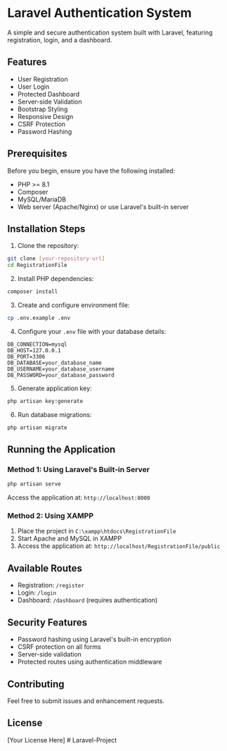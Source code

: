 # Laravel Authentication System

A simple and secure authentication system built with Laravel, featuring registration, login, and a dashboard.

## Features

- User Registration
- User Login
- Protected Dashboard
- Server-side Validation
- Bootstrap Styling
- Responsive Design
- CSRF Protection
- Password Hashing

## Prerequisites

Before you begin, ensure you have the following installed:
- PHP >= 8.1
- Composer
- MySQL/MariaDB
- Web server (Apache/Nginx) or use Laravel's built-in server

## Installation Steps

1. Clone the repository:
```bash
git clone [your-repository-url]
cd RegistrationFile
```

2. Install PHP dependencies:
```bash
composer install
```

3. Create and configure environment file:
```bash
cp .env.example .env
```

4. Configure your `.env` file with your database details:
```
DB_CONNECTION=mysql
DB_HOST=127.0.0.1
DB_PORT=3306
DB_DATABASE=your_database_name
DB_USERNAME=your_database_username
DB_PASSWORD=your_database_password
```

5. Generate application key:
```bash
php artisan key:generate
```

6. Run database migrations:
```bash
php artisan migrate
```

## Running the Application

### Method 1: Using Laravel's Built-in Server

```bash
php artisan serve
```
Access the application at: `http://localhost:8000`

### Method 2: Using XAMPP

1. Place the project in `C:\xampp\htdocs\RegistrationFile`
2. Start Apache and MySQL in XAMPP
3. Access the application at: `http://localhost/RegistrationFile/public`

## Available Routes

- Registration: `/register`
- Login: `/login`
- Dashboard: `/dashboard` (requires authentication)

## Security Features

- Password hashing using Laravel's built-in encryption
- CSRF protection on all forms
- Server-side validation
- Protected routes using authentication middleware

## Contributing

Feel free to submit issues and enhancement requests.

## License

[Your License Here]
#   L a r a v e l - P r o j e c t  
 